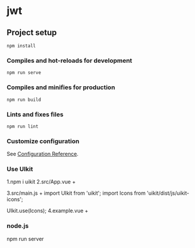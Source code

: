 # jwt

## Project setup
```
npm install
```

### Compiles and hot-reloads for development
```
npm run serve
```

### Compiles and minifies for production
```
npm run build
```

### Lints and fixes files
```
npm run lint
```

### Customize configuration
See [Configuration Reference](https://cli.vuejs.org/config/).

### Use UIkit
1.npm i uikit
2.src/App.vue  +
 <style lang="less">
  @import "../node_modules/uikit/src/less/uikit.less";
</style>
3.src/main.js +
import UIkit from 'uikit';
import Icons from 'uikit/dist/js/uikit-icons';

UIkit.use(Icons);
4.example.vue +
<!-- Add "scoped" attribute to limit CSS to this component only -->
<style scoped lang="less">

</style>
### node.js
npm run server